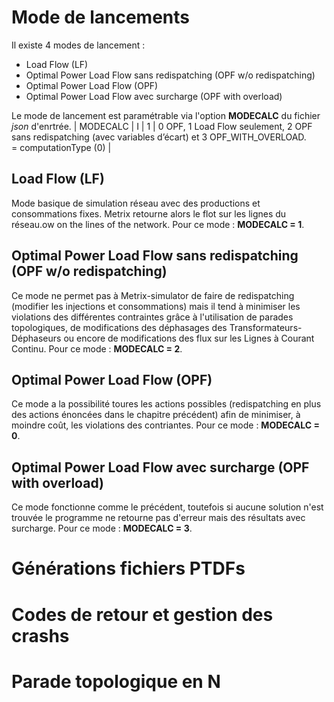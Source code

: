 <style>
r { color: Red }
o { color: Orange }
g { color: Green }
y { color: yellow}
</style>

# Mode de lancements

Il existe 4 modes de lancement :
- Load Flow (LF)
- Optimal Power Load Flow sans redispatching (OPF w/o redispatching)
- Optimal Power Load Flow (OPF)
- Optimal Power Load Flow avec surcharge (OPF with overload)

Le mode de lancement est paramétrable via l'option **MODECALC** du fichier *json* d'enrtrée.
| MODECALC | I | 1 | 0 OPF, 1 Load Flow seulement, 2 OPF sans redispatching (avec variables d’écart) et 3 OPF_WITH_OVERLOAD.<br>= computationType (0) |

## Load Flow (LF)
Mode basique de simulation réseau avec des productions et consommations fixes. Metrix retourne alors le flot sur les lignes du réseau.ow on the lines of the network.
Pour ce mode : **MODECALC = 1**.

## Optimal Power Load Flow sans redispatching (OPF w/o redispatching)
Ce mode ne permet pas à Metrix-simulator de faire de redispatching (modifier les injections et consommations) mais il tend à minimiser les violations des différentes contraintes grâce à l'utilisation de parades topologiques, de modifications des déphasages des Transformateurs-Déphaseurs ou encore de modifications des flux sur les Lignes à Courant Continu.
Pour ce mode : **MODECALC = 2**.

## Optimal Power Load Flow (OPF)
Ce mode a la possibilité toures les actions possibles (redispatching en plus des actions énoncées dans le chapitre précédent) afin de minimiser, à moindre coût, les violations des contriantes.
Pour ce mode : **MODECALC = 0**.

## Optimal Power Load Flow avec surcharge (OPF with overload)
Ce mode fonctionne comme le précédent, toutefois si aucune solution n'est trouvée le programme ne retourne pas d'erreur mais des résultats avec surcharge.
Pour ce mode : **MODECALC = 3**.

# Générations fichiers PTDFs

# Codes de retour et gestion des crashs

# Parade topologique en N